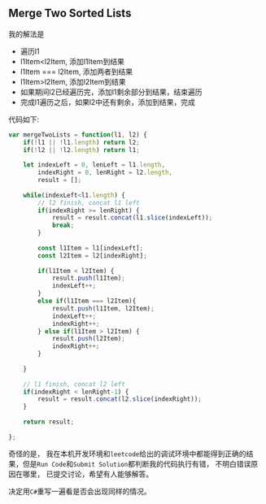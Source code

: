 ## Merge Two Sorted Lists

我的解法是

- 遍历l1
- l1Item<l2Item, 添加l1Item到结果
- l1Item === l2Item, 添加两者到结果
- l1Item>l2Item, 添加l2Item到结果
- 如果期间l2已经遍历完，添加l1剩余部分到结果，结束遍历
- 完成l1遍历之后，如果l2中还有剩余，添加到结果，完成

代码如下:

```javascript
var mergeTwoLists = function(l1, l2) {
    if(!l1 || !l1.length) return l2;
    if(!l2 || !l2.length) return l1;
    
    let indexLeft = 0, lenLeft = l1.length,
        indexRight = 0, lenRight = l2.length,
        result = [];
    
    while(indexLeft<l1.length) { 
        // l2 finish, concat l1 left
        if(indexRight >= lenRight) {
            result = result.concat(l1.slice(indexLeft));
            break;
        }
        
        const l1Item = l1[indexLeft];
        const l2Item = l2[indexRight];
        
        if(l1Item < l2Item) {
            result.push(l1Item);
            indexLeft++;
        } 
        else if(l1Item === l2Item){
            result.push(l1Item, l2Item); 
            indexLeft++;
            indexRight++;
        } else if(l1Item > l2Item) {
            result.push(l2Item);
            indexRight++;
        }
        
    }
    
    // l1 finish, concat l2 left
    if(indexRight < lenRight-1) {
        result = result.concat(l2.slice(indexRight));
    }
    
    return result;
    
};
```

奇怪的是， 我在本机开发环境和`leetcode`给出的调试环境中都能得到正确的结果，但是`Run Code`和`Submit Solution`都判断我的代码执行有错， 不明白错误原因在哪里， 已提交讨论，希望有人能够解答。 

决定用`C#`重写一遍看是否会出现同样的情况。